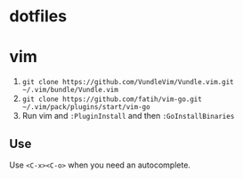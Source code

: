 # dotfiles

# vim

1. `git clone https://github.com/VundleVim/Vundle.vim.git ~/.vim/bundle/Vundle.vim`
2. `git clone https://github.com/fatih/vim-go.git ~/.vim/pack/plugins/start/vim-go`
3. Run vim and `:PluginInstall` and then `:GoInstallBinaries`

## Use

Use `<C-x><C-o>` when you need an autocomplete.
